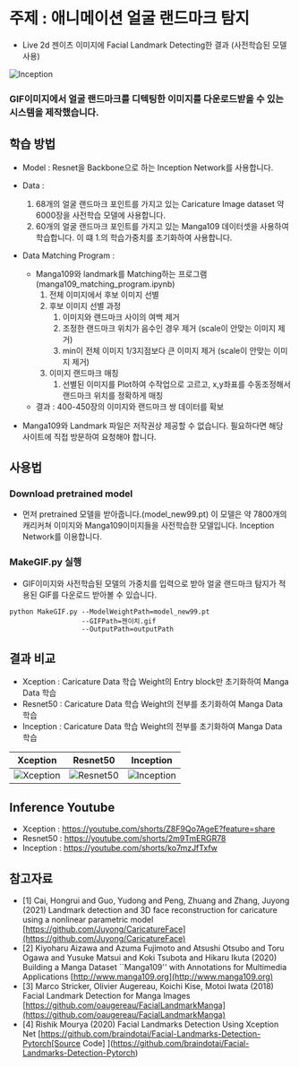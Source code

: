 # 주제 : 애니메이션 얼굴 랜드마크 탐지

- Live 2d 젠이츠 이미지에 Facial Landmark Detecting한 결과 (사전학습된 모델 사용)
  
![Inception](https://user-images.githubusercontent.com/66348480/208411504-46af7e48-b604-4d1e-9b91-41efe9191fba.gif)

### GIF이미지에서 얼굴 랜드마크를 디텍팅한 이미지를 다운로드받을 수 있는 시스템을 제작했습니다. 

## 학습 방법
- Model : Resnet을 Backbone으로 하는 Inception Network를 사용합니다. 
- Data :
  1. 68개의 얼굴 랜드마크 포인트를 가지고 있는 Caricature Image dataset 약 6000장을 사전학습 모델에 사용합니다. 
  2. 60개의 얼굴 랜드마크 포인트를 가지고 있는 Manga109 데이터셋을 사용하여 학습합니다. 이 떄 1.의 학습가중치를 초기화하여 사용합니다. 

- Data Matching Program : 
    - Manga109와 landmark를 Matching하는 프로그램 (manga109_matching_program.ipynb)
      1. 전체 이미지에서 후보 이미지 선별 
      2. 후보 이미지 선별 과정 
         1. 이미지와 랜드마크 사이의 여백 제거 
         2. 조정한 랜드마크 위치가 음수인 경우 제거 (scale이 안맞는 이미지 제거)
         3. min이 전체 이미지 1/3지점보다 큰 이미지 제거 (scale이 안맞는 이미지 제거)
      3. 이미지 랜드마크 매칭
         1. 선별된 이미지를 Plot하여 수작업으로 고르고, x,y좌표를 수동조정해서 랜드마크 위치를 정확하게 매칭
    - 결과 : 400-450장의 이미지와 랜드마크 쌍 데이터를 확보 
* Manga109와 Landmark 파일은 저작권상 제공할 수 없습니다. 필요하다면 해당 사이트에 직접 방문하여 요청해야 합니다. 

## 사용법
### Download pretrained model
- 먼저 pretrained 모델을 받아줍니다.(model_new99.pt) 이 모델은 약 7800개의 캐리커쳐 이미지와 Manga109이미지들을 사전학습한 모델입니다. Inception Network를 이용합니다. 
### MakeGIF.py 실행
- GIF이미지와 사전학습된 모델의 가중치를 입력으로 받아 얼굴 랜드마크 탐지가 적용된 GIF를 다운로드 받아볼 수 있습니다. 
```sh- 
python MakeGIF.py --ModelWeightPath=model_new99.pt
                  --GIFPath=젠이치.gif
                  --OutputPath=outputPath
```

## 결과 비교 
-  Xception : Caricature Data 학습 Weight의 Entry block만 초기화하여 Manga Data 학습
-  Resnet50 : Caricature Data 학습 Weight의 전부를 초기화하여 Manga Data 학습
-  Inception : Caricature Data 학습 Weight의 전부를 초기화하여 Manga Data 학습

|Xception|Resnet50|Inception|
|--------|--------|---------|
![Xception](https://user-images.githubusercontent.com/66348480/208411301-d0ddcfc2-f933-4123-95b3-78dfb4a1ecd1.gif)|![Resnet50](https://user-images.githubusercontent.com/66348480/208414088-b435a3a2-21d1-449a-a042-13de2546863c.gif)|![Inception](https://user-images.githubusercontent.com/66348480/208415893-191fd05a-3672-4ca3-88d7-567d06695f34.gif)

## Inference Youtube
-  Xception : https://youtube.com/shorts/Z8F9Qo7AgeE?feature=share
-  Resnet50 : https://youtube.com/shorts/2m9TmERGR78
-  Inception : https://youtube.com/shorts/ko7mzJfTxfw

## 참고자료

- [1] Cai, Hongrui and Guo, Yudong and Peng, Zhuang and Zhang, Juyong (2021) Landmark detection and 3D face reconstruction for caricature using a nonlinear parametric model [https://github.com/Juyong/CaricatureFace](https://github.com/Juyong/CaricatureFace)
- [2] Kiyoharu Aizawa and Azuma Fujimoto and Atsushi Otsubo and Toru Ogawa and Yusuke Matsui and Koki Tsubota and Hikaru Ikuta (2020) Building a Manga Dataset ``Manga109'' with Annotations for Multimedia Applications [http://www.manga109.org](http://www.manga109.org)
- [3] Marco Stricker, Olivier Augereau, Koichi Kise, Motoi Iwata (2018) Facial Landmark Detection for Manga Images [https://github.com/oaugereau/FacialLandmarkManga](https://github.com/oaugereau/FacialLandmarkManga)
- [4] Rishik Mourya (2020) Facial Landmarks Detection Using Xception Net [https://github.com/braindotai/Facial-Landmarks-Detection-Pytorch[Source Code] ](https://github.com/braindotai/Facial-Landmarks-Detection-Pytorch)


